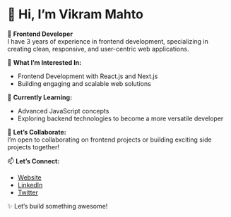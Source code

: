 # 👋 Hi, I’m Vikram Mahto

🚀 **Frontend Developer**  
I have 3 years of experience in frontend development, specializing in creating clean, responsive, and user-centric web applications.  

👀 **What I’m Interested In:**  
- Frontend Development with React.js and Next.js  
- Building engaging and scalable web solutions  

🌱 **Currently Learning:**  
- Advanced JavaScript concepts  
- Exploring backend technologies to become a more versatile developer  

💼 **Let’s Collaborate:**  
I’m open to collaborating on frontend projects or building exciting side projects together!

📫 **Let’s Connect:**  
- [Website](https://vikrammahto.com)  
- [LinkedIn](https://www.linkedin.com/in/vikrammahto)  
- [Twitter](https://twitter.com/here_vikram)

✨ Let’s build something awesome!
